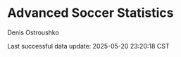 # Advanced Soccer Statistics
Denis Ostroushko

<!-- gfm -->

Last successful data update: 2025-05-20 23:20:18 CST
